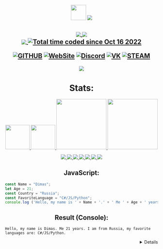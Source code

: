 <p align="center">
  <a>
    <img src="https://raw.githubusercontent.com/MartinHeinz/MartinHeinz/master/wave.gif" width="50" height="50">
    <img src="https://readme-typing-svg.herokuapp.com/?color=F7F7F7&lines=Hello,+Guest!;My+name+is+Dimas.;Welcome+to+my+profile!&center=true&size=30">
  </a>
</p>


<h2 align="center"> 
<a href="#">
<img align="center" src="https://img.shields.io/static/v1?style=for-the-badge&message=AUTHOR&color=000&logo=github&logoColor=FFFFFF&label="> 
<img align="center"  src="https://img.shields.io/static/v1?style=for-the-badge&message=By+Samids&color=FFF&label="> 
<br>
<img align="center"  src="https://komarev.com/ghpvc/?username=samids&style=flat-square"> 
<a href="https://wakatime.com/@0918cc7c-e0f6-483a-9060-eb8f8631f879"><img align="center" src="https://wakatime.com/badge/user/0918cc7c-e0f6-483a-9060-eb8f8631f879.svg" alt="Total time coded since Oct 16 2022" /></a>
</a>
  
  [![GITHUB](https://img.shields.io/badge/GitHub-100000?style=for-the-badge&logo=github&logoColor=white)](https://github.com/samids)
  [![WebSite](https://img.shields.io/badge/website-000000?style=for-the-badge&logo=About.me&logoColor=white)](https://bysamids.tk/)
  [![Discord](https://img.shields.io/discord/722183816684371978?color=7289DA&logo=discord&logoColor=white&style=for-the-badge)](https://discord.gg/jcJGAMPJef)
  [![VK](https://img.shields.io/badge/вконтакте-%232E87FB.svg?&style=for-the-badge&logo=vk&logoColor=white)](https://vk.com/zenoviov)
  [![STEAM](https://img.shields.io/badge/Steam-000000?style=for-the-badge&logo=steam&logoColor=white)](#)

  
</h2>

<p align="center">
  <a href="#gitstat">
    <img align="center"  src="https://github-profile-trophy.vercel.app/?username=samids&theme=monokai&column=8&no-frame=true&no-bg=true">
  </a>
</p>


<h1 align="center">Stats: </h1>

<p align="center">
  <a href="#discord">
    <img src="https://discord.c99.nl/widget/theme-1/310448835384049664.png" height="80">
    <img src="https://discordapp.com/api/guilds/722183816684371978/widget.png?style=banner2" height="80">
    <img src="https://github-readme-stats.vercel.app/api?username=samids&show_icons=true&bg_color=0d1117&text_color=FFF&border_color=444" height="165">
    <img src="https://github-readme-stats.vercel.app/api/top-langs/?username=samids&show_icons=true&bg_color=0d1117&text_color=FFF&border_color=444" height="165">
  </a>
</p>

<p align="center">
  <a href="#lang">
    <img src="https://img.shields.io/badge/HTML5-E34F26?style=for-the-badge&logo=html5&logoColor=white">
    <img src="https://img.shields.io/badge/CSS3-1572B6?style=for-the-badge&logo=css3&logoColor=white">
    <img src="https://img.shields.io/badge/PHP-777BB4?style=for-the-badge&logo=php&logoColor=white">
    <img src="https://img.shields.io/badge/JavaScript-F7DF1E?style=for-the-badge&logo=javascript&logoColor=black">
    <img src="https://img.shields.io/badge/C%23-239120?style=for-the-badge&logo=c-sharp&logoColor=white">
    <img src="https://img.shields.io/static/v1?style=for-the-badge&message=Bash&color=000&logo=GNU+Bash&logoColor=FFFFFF&label=">    
    <img src="https://img.shields.io/badge/Unity-100000?style=for-the-badge&logo=unity&logoColor=white">
  </a>
</p>
  
<h2 align="center">JavaScript: </h2>
  
  ```javascript
const Name = "Dimas";
let Age = 21;
const Country = "Russia";
const FavoriteLanguage = "C#/JS/Python";
console.log ('Hello, my name is ' + Name + '.' + ' Me ' + Age + ' years. I am from ' + Country + ', my favorite languages are: ' + FavoriteLanguage + '.')
```
  <h2 align="center">Result (Console): </h2>
  
  ```console
  Hello, my name is Dimas. Me 21 years. I am from Russia, my favorite languages are: C#/JS/Python.

  ```
  
<details align="right">
  By samids
  
  </details>
  
